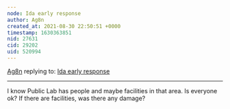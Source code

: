 ```yaml
---
node: Ida early response
author: Ag8n
created_at: 2021-08-30 22:50:51 +0000
timestamp: 1630363851
nid: 27631
cid: 29202
uid: 520994
---
```




[Ag8n](../profile/Ag8n) replying to: [Ida early response](../notes/eustatic/08-29-2021/ida-early-response)

----
I know Public Lab has people and maybe facilities in that area.  Is everyone ok? If there are facilities, was there any damage?